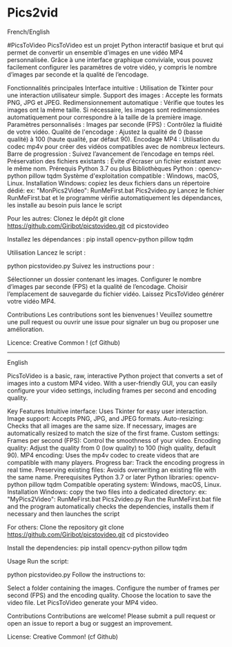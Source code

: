 # Pics2vid
French/English

#PicsToVideo
PicsToVideo est un projet Python interactif basique et brut qui permet de convertir un ensemble d’images en une vidéo MP4 personnalisée. Grâce à une interface graphique conviviale, vous pouvez facilement configurer les paramètres de votre vidéo, y compris le nombre d’images par seconde et la qualité de l’encodage.

Fonctionnalités principales
Interface intuitive : Utilisation de Tkinter pour une interaction utilisateur simple.
Support des images : Accepte les formats PNG, JPG et JPEG.
Redimensionnement automatique : Vérifie que toutes les images ont la même taille. Si nécessaire, les images sont redimensionnées automatiquement pour correspondre à la taille de la première image.
Paramètres personnalisés :
Images par seconde (FPS) : Contrôlez la fluidité de votre vidéo.
Qualité de l'encodage : Ajustez la qualité de 0 (basse qualité) à 100 (haute qualité, par défaut 90).
Encodage MP4 : Utilisation du codec mp4v pour créer des vidéos compatibles avec de nombreux lecteurs.
Barre de progression : Suivez l’avancement de l’encodage en temps réel.
Préservation des fichiers existants : Évite d'écraser un fichier existant avec le même nom.
Prérequis
Python 3.7 ou plus
Bibliothèques Python :
opencv-python
pillow
tqdm
Système d'exploitation compatible : Windows, macOS, Linux.
Installation
Windows: copiez les deux fichiers dans un répertoire dédié: ex: "MonPics2Video":
RunMeFirst.bat
Pics2video.py
Lancez le fichier RunMeFirst.bat et le programme vérifie automatiquement les dépendances, les installe au besoin puis lance le script


Pour les autres:
Clonez le dépôt 
git clone https://github.com/Giribot/picstovideo.git
cd picstovideo

Installez les dépendances :
pip install opencv-python pillow tqdm

Utilisation
Lancez le script :

python picstovideo.py
Suivez les instructions pour :

Sélectionner un dossier contenant les images.
Configurer le nombre d’images par seconde (FPS) et la qualité de l’encodage.
Choisir l’emplacement de sauvegarde du fichier vidéo.
Laissez PicsToVideo générer votre vidéo MP4.

Contributions
Les contributions sont les bienvenues ! Veuillez soumettre une pull request ou ouvrir une issue pour signaler un bug ou proposer une amélioration.

Licence:
Creative Common ! (cf Github)


-----
English

PicsToVideo is a basic, raw, interactive Python project that converts a set of images into a custom MP4 video. With a user-friendly GUI, you can easily configure your video settings, including frames per second and encoding quality.

Key Features
Intuitive interface: Uses Tkinter for easy user interaction.
Image support: Accepts PNG, JPG, and JPEG formats.
Auto-resizing: Checks that all images are the same size. If necessary, images are automatically resized to match the size of the first frame.
Custom settings:
Frames per second (FPS): Control the smoothness of your video.
Encoding quality: Adjust the quality from 0 (low quality) to 100 (high quality, default 90).
MP4 encoding: Uses the mp4v codec to create videos that are compatible with many players.
Progress bar: Track the encoding progress in real time.
Preserving existing files: Avoids overwriting an existing file with the same name.
Prerequisites
Python 3.7 or later
Python libraries:
opencv-python
pillow
tqdm
Compatible operating system: Windows, macOS, Linux.
Installation
Windows: copy the two files into a dedicated directory: ex: "MyPics2Video":
RunMeFirst.bat
Pics2video.py
Run the RunMeFirst.bat file and the program automatically checks the dependencies, installs them if necessary and then launches the script

For others:
Clone the repository
git clone https://github.com/Giribot/picstovideo.git
cd picstovideo

Install the dependencies:
pip install opencv-python pillow tqdm

Usage
Run the script:

python picstovideo.py
Follow the instructions to:

Select a folder containing the images.
Configure the number of frames per second (FPS) and the encoding quality.
Choose the location to save the video file.
Let PicsToVideo generate your MP4 video.

Contributions
Contributions are welcome! Please submit a pull request or open an issue to report a bug or suggest an improvement.

License:
Creative Common! (cf Github)
